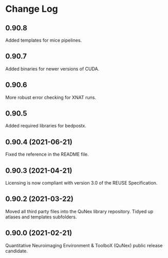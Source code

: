 <!--
SPDX-FileCopyrightText: 2021 QuNex development team <https://qunex.yale.edu/>

SPDX-License-Identifier: GPL-3.0-or-later
-->

# Change Log

## 0.90.8

Added templates for mice pipelines.

## 0.90.7

Added binaries for newer versions of CUDA.

## 0.90.6

More robust error checking for XNAT runs.

## 0.90.5

Added required libraries for bedpostx.

## 0.90.4 (2021-06-21)

Fixed the reference in the README file.

## 0.90.3 (2021-04-21)

Licensing is now compliant with version 3.0 of the REUSE Specification.

## 0.90.2 (2021-03-22)

Moved all third party files into the QuNex library repository. Tidyed up atlases and templates subfolders.

## 0.90.0 (2021-02-21)

Quantitative Neuroimaging Environment & ToolboX (QuNex) public release candidate.
